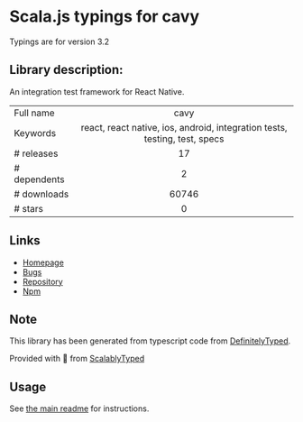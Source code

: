 
# Scala.js typings for cavy

Typings are for version 3.2

## Library description:
An integration test framework for React Native.

|                    |                 |
| ------------------ | :-------------: |
| Full name          | cavy |
| Keywords           | react, react native, ios, android, integration tests, testing, test, specs |
| # releases         | 17 |
| # dependents       | 2 |
| # downloads        | 60746 |
| # stars            | 0 |

## Links
- [Homepage](https://github.com/pixielabs/cavy#readme)
- [Bugs](https://github.com/pixielabs/cavy/issues)
- [Repository](https://github.com/pixielabs/cavy)
- [Npm](https://www.npmjs.com/package/cavy)
    


## Note
This library has been generated from typescript code from [DefinitelyTyped](https://definitelytyped.org).

Provided with :purple_heart: from [ScalablyTyped](https://github.com/oyvindberg/ScalablyTyped)

## Usage
See [the main readme](../../readme.md) for instructions.


